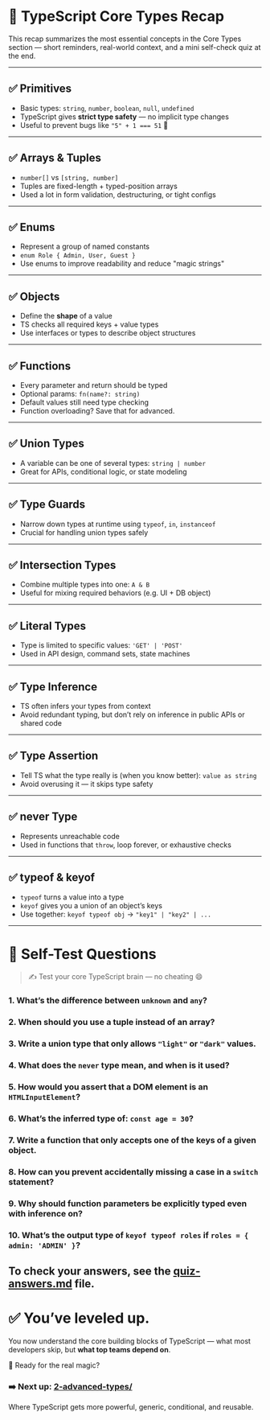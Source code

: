 # 🧠 TypeScript Core Types Recap

This recap summarizes the most essential concepts in the Core Types section — short reminders, real-world context, and a mini self-check quiz at the end.

---

## ✅ Primitives

- Basic types: `string`, `number`, `boolean`, `null`, `undefined`
- TypeScript gives **strict type safety** — no implicit type changes
- Useful to prevent bugs like `"5" + 1 === 51` 🚫

---

## ✅ Arrays & Tuples

- `number[]` vs `[string, number]`
- Tuples are fixed-length + typed-position arrays
- Used a lot in form validation, destructuring, or tight configs

---

## ✅ Enums

- Represent a group of named constants
- `enum Role { Admin, User, Guest }`
- Use enums to improve readability and reduce "magic strings"

---

## ✅ Objects

- Define the **shape** of a value
- TS checks all required keys + value types
- Use interfaces or types to describe object structures

---

## ✅ Functions

- Every parameter and return should be typed
- Optional params: `fn(name?: string)`
- Default values still need type checking
- Function overloading? Save that for advanced.

---

## ✅ Union Types

- A variable can be one of several types: `string | number`
- Great for APIs, conditional logic, or state modeling

---

## ✅ Type Guards

- Narrow down types at runtime using `typeof`, `in`, `instanceof`
- Crucial for handling union types safely

---

## ✅ Intersection Types

- Combine multiple types into one: `A & B`
- Useful for mixing required behaviors (e.g. UI + DB object)

---

## ✅ Literal Types

- Type is limited to specific values: `'GET' | 'POST'`
- Used in API design, command sets, state machines

---

## ✅ Type Inference

- TS often infers your types from context
- Avoid redundant typing, but don’t rely on inference in public APIs or shared code

---

## ✅ Type Assertion

- Tell TS what the type really is (when you know better): `value as string`
- Avoid overusing it — it skips type safety

---

## ✅ never Type

- Represents unreachable code
- Used in functions that `throw`, loop forever, or exhaustive checks

---

## ✅ typeof & keyof

- `typeof` turns a value into a type
- `keyof` gives you a union of an object’s keys
- Use together: `keyof typeof obj` → `"key1" | "key2" | ...`

---

# 🧪 Self-Test Questions

> ✍️ Test your core TypeScript brain — no cheating 😄

### 1. What’s the difference between `unknown` and `any`?
### 2. When should you use a tuple instead of an array?
### 3. Write a union type that only allows `"light"` or `"dark"` values.
### 4. What does the `never` type mean, and when is it used?
### 5. How would you assert that a DOM element is an `HTMLInputElement`?
### 6. What’s the inferred type of: `const age = 30`?
### 7. Write a function that only accepts one of the keys of a given object.
### 8. How can you prevent accidentally missing a case in a `switch` statement?
### 9. Why should function parameters be explicitly typed even with inference on?
### 10. What’s the output type of `keyof typeof roles` if `roles = { admin: 'ADMIN' }`?

To check your answers, see the [quiz-answers.md](../1-core-types/quiz-answers.md) file.
---

# ✅ You’ve leveled up.

You now understand the core building blocks of TypeScript — what most developers skip, but **what top teams depend on**.

🚀 Ready for the real magic?

### ➡️ Next up: [2-advanced-types/](../2-advanced-types/)  
Where TypeScript gets more powerful, generic, conditional, and reusable.

